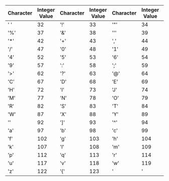

| Character | Integer Value | Character | Integer Value | Character | Integer Value | Character | Integer Value | Character | Integer Value |
|-----------|---------------|-----------|---------------|-----------|---------------|-----------|---------------|-----------|---------------|
|    ' '    |      32       |    '!'    |      33       |    '"'    |      34       |    '#'    |      35       |    '$'    |      36       |
|    '%'    |      37       |    '&'    |      38       |    '''    |      39       |    '('    |      40       |    ')'    |      41       |
|    '*'    |      42       |    '+'    |      43       |    ','    |      44       |    '-'    |      45       |    '.'    |      46       |
|    '/'    |      47       |    '0'    |      48       |    '1'    |      49       |    '2'    |      50       |    '3'    |      51       |
|    '4'    |      52       |    '5'    |      53       |    '6'    |      54       |    '7'    |      55       |    '8'    |      56       |
|    '9'    |      57       |    ':'    |      58       |    ';'    |      59       |    '<'    |      60       |    '='    |      61       |
|    '>'    |      62       |    '?'    |      63       |    '@'    |      64       |    'A'    |      65       |    'B'    |      66       |
|    'C'    |      67       |    'D'    |      68       |    'E'    |      69       |    'F'    |      70       |    'G'    |      71       |
|    'H'    |      72       |    'I'    |      73       |    'J'    |      74       |    'K'    |      75       |    'L'    |      76       |
|    'M'    |      77       |    'N'    |      78       |    'O'    |      79       |    'P'    |      80       |    'Q'    |      81       |
|    'R'    |      82       |    'S'    |      83       |    'T'    |      84       |    'U'    |      85       |    'V'    |      86       |
|    'W'    |      87       |    'X'    |      88       |    'Y'    |      89       |    'Z'    |      90       |    '['    |      91       |
|    '\'    |      92       |    ']'    |      93       |    '^'    |      94       |    '_'    |      95       |    '`'    |      96       |
|    'a'    |      97       |    'b'    |      98       |    'c'    |      99       |    'd'    |     100       |    'e'    |     101       |
|    'f'    |     102       |    'g'    |     103       |    'h'    |     104       |    'i'    |     105       |    'j'    |     106       |
|    'k'    |     107       |    'l'    |     108       |    'm'    |     109       |    'n'    |     110       |    'o'    |     111       |
|    'p'    |     112       |    'q'    |     113       |    'r'    |     114       |    's'    |     115       |    't'    |     116       |
|    'u'    |     117       |    'v'    |     118       |    'w'    |     119       |    'x'    |     120       |    'y'    |     121       |
|    'z'    |     122       |    '{'    |     123       |    '|'    |     124       |    '}'    |     125       |    '~'    |     126       |
<!--stackedit_data:
eyJoaXN0b3J5IjpbLTExMTc0ODU3NzNdfQ==
-->